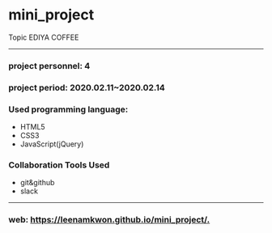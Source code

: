 # mini_project
Topic EDIYA COFFEE


---
### project personnel: 4
### project period: 2020.02.11~2020.02.14
### Used programming language: 
- HTML5 
- CSS3
- JavaScript(jQuery)
### Collaboration Tools Used
- git&github
- slack

***
### web: <https://leenamkwon.github.io/mini_project/.>
